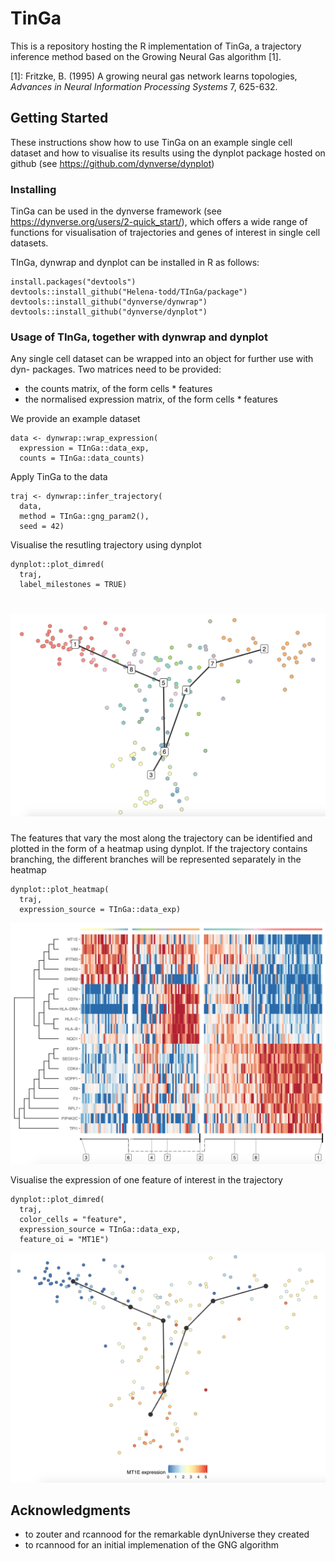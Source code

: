 # TinGa

This is a repository hosting the R implementation of TinGa, a trajectory inference method based on the Growing Neural Gas algorithm [1].

[1]: Fritzke, B. (1995) A growing neural gas network learns topologies, _Advances in Neural Information Processing Systems_ 7, 625-632.

## Getting Started

These instructions show how to use TinGa on an example single cell dataset and how to visualise its results using the dynplot package hosted on github (see https://github.com/dynverse/dynplot)

### Installing

TinGa can be used in the dynverse framework (see https://dynverse.org/users/2-quick_start/), which offers a wide range of functions for visualisation of trajectories and genes of interest in single cell datasets. 

TInGa, dynwrap and dynplot can be installed in R as follows:

```
install.packages("devtools")
devtools::install_github("Helena-todd/TInGa/package")
devtools::install_github("dynverse/dynwrap")
devtools::install_github("dynverse/dynplot")
```

### Usage of TInGa, together with dynwrap and dynplot

Any single cell dataset can be wrapped into an object for further use with dyn- packages. Two matrices need to be provided: 
* the counts matrix, of the form cells * features
* the normalised expression matrix, of the form cells * features

We provide an example dataset 

```
data <- dynwrap::wrap_expression(
  expression = TInGa::data_exp,
  counts = TInGa::data_counts)
```

Apply TinGa to the data

```
traj <- dynwrap::infer_trajectory(
  data, 
  method = TInGa::gng_param2(), 
  seed = 42)
```

Visualise the resutling trajectory using dynplot

```
dynplot::plot_dimred(
  traj,
  label_milestones = TRUE)
```
# <img src="traj.png" width="600">

The features that vary the most along the trajectory can be identified and plotted in the form of a heatmap using dynplot. If the trajectory contains branching, the different branches will be represented separately in the heatmap

```
dynplot::plot_heatmap(
  traj, 
  expression_source = TInGa::data_exp)
```
![heatmap](heatmap.png "Heatmap")

Visualise the expression of one feature of interest in the trajectory

```
dynplot::plot_dimred(
  traj, 
  color_cells = "feature", 
  expression_source = TInGa::data_exp, 
  feature_oi = "MT1E")
```
![m1te trajectory plot](M1TE.png "M1TE expression plot")

## Acknowledgments

* to zouter and rcannood for the remarkable dynUniverse they created
* to rcannood for an initial implemenation of the GNG algorithm
